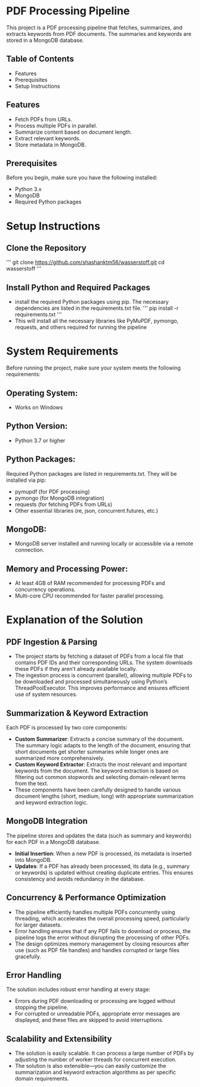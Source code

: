 # PDF Processing Pipeline
This project is a PDF processing pipeline that fetches, summarizes, and extracts keywords from PDF documents. The summaries and keywords are stored in a MongoDB database.
## Table of Contents
* Features
* Prerequisites
* Setup Instructions
  
## Features
* Fetch PDFs from URLs.
* Process multiple PDFs in parallel.
* Summarize content based on document length.
* Extract relevant keywords.
* Store metadata in MongoDB.

## Prerequisites
Before you begin, make sure you have the following installed:
* Python 3.x
* MongoDB
* Required Python packages

# Setup Instructions
## Clone the Repository
''' git clone  https://github.com/shashanktm56/wasserstoff.git
   cd wasserstoff '''
##  Install Python and Required Packages
* install the required Python packages using pip. The necessary dependencies are listed in the requirements.txt file.
 ''' pip install -r requirements.txt '''
 * This will install all the necessary libraries like PyMuPDF, pymongo, requests, and others required for running the pipeline

# System Requirements
Before running the project, make sure your system meets the following requirements:
## Operating System:
* Works on Windows
## Python Version:
* Python 3.7 or higher
## Python Packages:
Required Python packages are listed in requirements.txt. They will be installed via pip:
* pymupdf (for PDF processing)
* pymongo (for MongoDB integration)
* requests (for fetching PDFs from URLs)
* Other essential libraries (re, json, concurrent.futures, etc.)
## MongoDB:
* MongoDB server installed and running locally or accessible via a remote connection.
## Memory and Processing Power:
* At least 4GB of RAM recommended for processing PDFs and concurrency operations.
* Multi-core CPU recommended for faster parallel processing.


# Explanation of the Solution
## PDF Ingestion & Parsing
* The project starts by fetching a dataset of PDFs from a local file that contains PDF IDs and their corresponding URLs. The system downloads these PDFs if they aren’t already available locally.
* The ingestion process is concurrent (parallel), allowing multiple PDFs to be downloaded and processed simultaneously using Python’s ThreadPoolExecutor. This improves performance and ensures efficient use of system resources.
## Summarization & Keyword Extraction
Each PDF is processed by two core components:
* **Custom Summarizer**: Extracts a concise summary of the document. The summary logic adapts to the length of the document, ensuring that short documents get shorter summaries while longer ones are summarized more comprehensively.
* **Custom Keyword Extractor**: Extracts the most relevant and important keywords from the document. The keyword extraction is based on filtering out common stopwords and selecting domain-relevant terms from the text.
* These components have been carefully designed to handle various document lengths (short, medium, long) with appropriate summarization and keyword extraction logic.
## MongoDB Integration
The pipeline stores and updates the data (such as summary and keywords) for each PDF in a MongoDB database.
* **Initial Insertion**: When a new PDF is processed, its metadata is inserted into MongoDB.
* **Updates**: If a PDF has already been processed, its data (e.g., summary or keywords) is updated without creating duplicate entries. This ensures consistency and avoids redundancy in the database.
##  Concurrency & Performance Optimization
* The pipeline efficiently handles multiple PDFs concurrently using threading, which accelerates the overall processing speed, particularly for larger datasets.
* Error handling ensures that if any PDF fails to download or process, the pipeline logs the error without disrupting the processing of other PDFs.
* The design optimizes memory management by closing resources after use (such as PDF file handles) and handles corrupted or large files gracefully.
 ## Error Handling
The solution includes robust error handling at every stage:
* Errors during PDF downloading or processing are logged without stopping the pipeline.
* For corrupted or unreadable PDFs, appropriate error messages are displayed, and these files are skipped to avoid interruptions.
##  Scalability and Extensibility
* The solution is easily scalable. It can process a large number of PDFs by adjusting the number of worker threads for concurrent execution.
* The solution is also extensible—you can easily customize the summarization and keyword extraction algorithms as per specific domain requirements.
